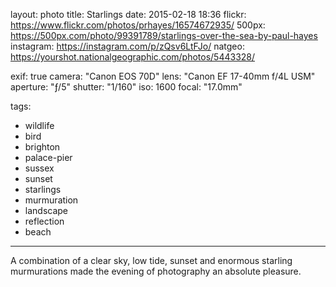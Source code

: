 layout: photo
title: Starlings
date: 2015-02-18 18:36
flickr: https://www.flickr.com/photos/prhayes/16574672935/
500px: https://500px.com/photo/99391789/starlings-over-the-sea-by-paul-hayes
instagram: https://instagram.com/p/zQsv6LtFJo/
natgeo: https://yourshot.nationalgeographic.com/photos/5443328/

exif: true
camera: "Canon EOS 70D"
lens: "Canon EF 17-40mm f/4L USM"
aperture: "ƒ/5"
shutter: "1/160"
iso: 1600
focal: "17.0mm"

tags:
  - wildlife
  - bird
  - brighton
  - palace-pier
  - sussex
  - sunset
  - starlings
  - murmuration
  - landscape
  - reflection
  - beach
---

A combination of a clear sky, low tide, sunset and enormous starling murmurations made the evening of photography an absolute pleasure.
